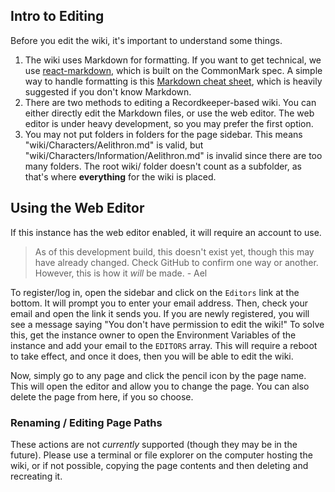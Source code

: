 ## Intro to Editing
Before you edit the wiki, it's important to understand some things.
1. The wiki uses Markdown for formatting. If you want to get technical, we use [react-markdown](https://www.npmjs.com/package/react-markdown/), which is built on the CommonMark spec. A simple way to handle formatting is this [Markdown cheat sheet](https://commonmark.org/help/), which is heavily suggested if you don't know Markdown.
2. There are two methods to editing a Recordkeeper-based wiki. You can either directly edit the Markdown files, or use the web editor. The web editor is under heavy development, so you may prefer the first option.
3. You may not put folders in folders for the page sidebar. This means "wiki/Characters/Aelithron.md" is valid, but "wiki/Characters/Information/Aelithron.md" is invalid since there are too many folders. The root wiki/ folder doesn't count as a subfolder, as that's where **everything** for the wiki is placed.

## Using the Web Editor
If this instance has the web editor enabled, it will require an account to use.

> As of this development build, this doesn't exist yet, though this may have already changed. Check GitHub to confirm one way or another. However, this is how it *will* be made. - Ael

To register/log in, open the sidebar and click on the `Editors` link at the bottom. It will prompt you to enter your email address. Then, check your email and open the link it sends you.
If you are newly registered, you will see a message saying "You don't have permission to edit the wiki!" To solve this, get the instance owner to open the Environment Variables of the instance and add your email to the `EDITORS` array. This will require a reboot to take effect, and once it does, then you will be able to edit the wiki.

Now, simply go to any page and click the pencil icon by the page name. This will open the editor and allow you to change the page. You can also delete the page from here, if you so choose.
### Renaming / Editing Page Paths
These actions are not *currently* supported (though they may be in the future). Please use a terminal or file explorer on the computer hosting the wiki, or if not possible, copying the page contents and then deleting and recreating it.